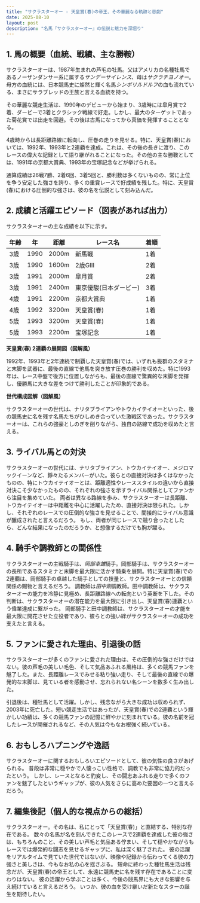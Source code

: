 ```yaml
---
title: "サクラスターオー - 天皇賞(春)の帝王、その華麗なる軌跡と悲劇"
date: 2025-08-10
layout: post
description: "名馬『サクラスターオー』の伝説と魅力を深堀り"
---
```


## 1. 馬の概要（血統、戦績、主な勝鞍）

サクラスターオーは、1987年生まれの芦毛の牡馬。父はアメリカの名種牡馬であるノーザンダンサー系に属する*サンデーサイレンス*、母は*サクラチヨノオー*。母方の血統には、日本競馬史に燦然と輝く名馬*シンボリルドルフ*の血も流れている、まさにサラブレッドの王族と言える血統を持つ。

その華麗な競走生活は、1990年のデビューから始まり、3歳時には皐月賞で2着、ダービーで3着とクラシック戦線で好走。しかし、最大のターゲットであった菊花賞では出走を回避。その後は古馬になってから真価を発揮することとなる。

4歳時からは長距離路線に転向し、圧巻の走りを見せる。特に、天皇賞(春)においては、1992年、1993年と2連覇を達成。これは、その後の長きに渡り、このレースの偉大な記録として語り継がれることになった。その他の主な勝鞍としては、1991年の京都大賞典、1993年の宝塚記念などが挙げられる。

通算成績は26戦7勝、2着6回、3着5回と、勝利数は多くないものの、常に上位を争う安定した強さを誇り、多くの重賞レースで好成績を残した。特に、天皇賞(春)における圧倒的な強さは、彼の名を伝説として刻み込んだ。


## 2. 成績と活躍エピソード（図表があれば出力）

サクラスターオーの主な成績を以下に示す。

| 年齢 | 年 | 距離 | レース名 | 着順 |
|---|---|---|---|---|
| 3歳 | 1990 | 2000m | 新馬戦 | 1着 |
| 3歳 | 1990 | 1600m | 2歳GⅢ | 2着 |
| 3歳 | 1991 | 2000m | 皐月賞 | 2着 |
| 3歳 | 1991 | 2400m | 東京優駿(日本ダービー) | 3着 |
| 4歳 | 1991 | 2200m | 京都大賞典 | 1着 |
| 4歳 | 1992 | 3200m | 天皇賞(春) | 1着 |
| 5歳 | 1993 | 3200m | 天皇賞(春) | 1着 |
| 5歳 | 1993 | 2200m | 宝塚記念 | 1着 |


**天皇賞(春) 2連覇の展開図（図解風）**

1992年、1993年と2年連続で制覇した天皇賞(春)では、いずれも抜群のスタミナと末脚を武器に、最後の直線で他馬を突き放す圧巻の勝利を収めた。特に1993年は、レース中盤で後方に位置しながらも、最後の直線で驚異的な末脚を発揮し、優勝馬に大きな差をつけて勝利したことが印象的である。


**世代構成図解（図解風）**

サクラスターオーの世代は、ナリタブライアンやトウカイテイオーといった、後の競馬史に名を残す名馬たちがひしめき合っていた激戦区であった。サクラスターオーは、これらの強豪としのぎを削りながら、独自の路線で成功を収めたと言える。


## 3. ライバル馬との対決

サクラスターオーの世代には、ナリタブライアン、トウカイテイオー、メジロマックイーンなど、錚々たるメンバーがいた。彼らとの直接対決は多くはなかったものの、特にトウカイテイオーとは、距離適性やレーススタイルの違いから直接対決こそ少なかったものの、それぞれの強さを示すライバル関係としてファンから注目を集めていた。  両者は異なる路線を歩み、サクラスターオーは長距離、トウカイテイオーは中距離を中心に活躍したため、直接対決は限られた。しかし、それぞれのレースでの圧倒的な強さを見せることで、間接的にライバル意識が醸成されたと言えるだろう。  もし、両者が同じレースで競り合ったとしたら、どんな結果になったのだろうか、と想像するだけでも胸が躍る。


## 4. 騎手や調教師との関係性

サクラスターオーの主戦騎手は、*岡部幸雄*騎手。岡部騎手は、サクラスターオーの長所であるスタミナと末脚を最大限に活かす騎乗を展開。特に天皇賞(春)での2連覇は、岡部騎手の卓越した騎手としての技量と、サクラスターオーとの信頼関係の賜物と言えるだろう。  調教師は*田中剛*調教師。田中調教師は、サクラスターオーの能力を冷静に見極め、長距離路線への転向という英断を下した。その判断は、サクラスターオーの潜在能力を最大限に引き出し、天皇賞(春)連覇という偉業達成に繋がった。  岡部騎手と田中調教師は、サクラスターオーの才能を最大限に開花させた立役者であり、彼らとの強い絆がサクラスターオーの成功を支えたと言える。


## 5. ファンに愛された理由、引退後の話

サクラスターオーが多くのファンに愛された理由は、その圧倒的な強さだけではない。彼の芦毛の美しい毛色、そして気品あふれる風格は、多くの競馬ファンを魅了した。また、長距離レースでみせる粘り強い走り、そして最後の直線での爆発的な末脚は、見ている者を感動させ、忘れられない名シーンを数多く生み出した。

引退後は、種牡馬として活躍。しかし、残念ながら大きな成功は収められず、2003年に死亡した。短い競走生活ではあったが、天皇賞(春)での2連覇という輝かしい功績は、多くの競馬ファンの記憶に鮮やかに刻まれている。彼の名前を冠したレースが開催されるなど、その人気は今もなお根強く続いている。


## 6. おもしろハプニングや逸話

サクラスターオーに関するおもしろいエピソードとして、彼の気性の良さがあげられる。  普段は非常に穏やかで人懐っこい性格で、調教でも非常に協力的だったという。  しかし、レースとなると豹変し、その闘志あふれる走りで多くのファンを魅了したというギャップが、彼の人気をさらに高めた要因の一つと言えるだろう。


## 7. 編集後記（個人的な視点からの総括）

サクラスターオー。その名は、私にとって「天皇賞(春)」と直結する、特別な存在である。  数々の名馬が名を刻んできたこのレースで2連覇を達成した彼の強さは、もちろんのこと、その美しい芦毛と気品ある佇まい、そして穏やかながらもレースでは爆発的な闘志を見せるギャップに、私は深く魅了された。  彼の活躍をリアルタイムで見ていた世代ではないが、映像や記録から伝わってくる彼の力強さと美しさは、今もなお私の心を揺さぶる。  短命に終わった種牡馬生活は残念だが、天皇賞(春)の帝王として、永遠に競馬史に名を残す存在であることに変わりはない。  彼の活躍から学ぶことは多く、今後の競馬界にも大きな影響を与え続けていると言えるだろう。  いつか、彼の血を受け継いだ新たなスターの誕生を期待したい。
